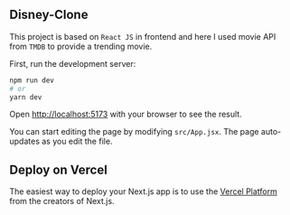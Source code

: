 ## Disney-Clone

This project is based on `React JS` in frontend and here I used movie API from `TMDB` to provide a trending movie.

First, run the development server:

```bash
npm run dev
# or
yarn dev
```

Open [http://localhost:5173](http://localhost:5173/) with your browser to see the result.

You can start editing the page by modifying `src/App.jsx`. The page auto-updates as you edit the file.

## Deploy on Vercel

The easiest way to deploy your Next.js app is to use the [Vercel Platform](https://vercel.com/new?utm_medium=default-template&filter=next.js&utm_source=create-next-app&utm_campaign=create-next-app-readme) from the creators of Next.js.
